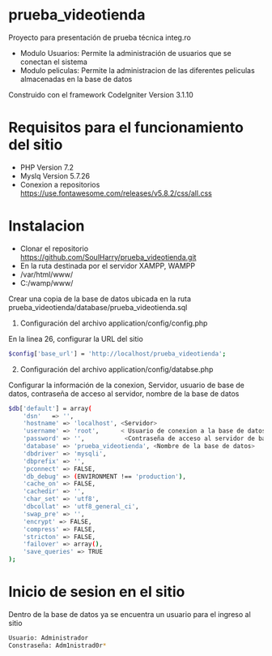 # prueba_videotienda
Proyecto para presentación de prueba técnica integ.ro

+ Modulo Usuarios:
    Permite la administración de usuarios que se conectan el sistema
+ Modulo peliculas:
    Permite la administracion de las diferentes peliculas almacenadas en la base de datos

Construido con el framework CodeIgniter Version 3.1.10

# Requisitos para el funcionamiento del sitio
+ PHP Version 7.2
+ Myslq Version 5.7.26
+ Conexion a repositorios https://use.fontawesome.com/releases/v5.8.2/css/all.css

# Instalacion
+ Clonar el repositorio https://github.com/SoulHarry/prueba_videotienda.git
+ En la ruta destinada por el servidor XAMPP, WAMPP
+ /var/html/www/ 
+ C:/wamp/www/

Crear una copia de la base de datos ubicada en la ruta prueba_videotienda/database/prueba_videotienda.sql

1. Configuración del archivo application/config/config.php

En la linea 26, configurar la URL del sitio

````bash
$config['base_url'] = 'http://localhost/prueba_videotienda';
````

2. Configuración del archivo application/config/databse.php

Configurar la información de la conexion, Servidor, usuario de base de datos, contraseña de acceso al servidor, nombre de la base de datos

`````bash
$db['default'] = array(
	'dsn'	=> '',
	'hostname' => 'localhost', <Servidor>
	'username' => 'root',      < Usuario de conexion a la base de datos>
	'password' => '',           <Contraseña de acceso al servidor de base de datos>
	'database' => 'prueba_videotienda', <Nombre de la base de datos>
	'dbdriver' => 'mysqli',
	'dbprefix' => '',
	'pconnect' => FALSE,
	'db_debug' => (ENVIRONMENT !== 'production'),
	'cache_on' => FALSE,
	'cachedir' => '',
	'char_set' => 'utf8',
	'dbcollat' => 'utf8_general_ci',
	'swap_pre' => '',
	'encrypt' => FALSE,
	'compress' => FALSE,
	'stricton' => FALSE,
	'failover' => array(),
	'save_queries' => TRUE
);

`````

# Inicio de sesion en el sitio

Dentro de la base de datos ya se encuentra un usuario para el ingreso al sitio

`````bash
Usuario: Administrador
Constraseña: Adm1nistrad0r*
`````


